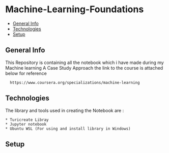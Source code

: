 # Machine-Learning-Foundations
* [General Info](#general-info)
* [Technologies](#techologies)
* [Setup](#setup)
## General Info
This Repository is containing all the notebook which i have made during my Machine learning A Case Study Approach the link to the course is attached below for reference
```
  https://www.coursera.org/specializations/machine-learning
```

## Technologies
The library and tools used in creating the Notebook are :
```
* Turicreate Libray
* Jupyter notebook
* Ubuntu WSL (For using and install library in Windows)
```
## Setup
